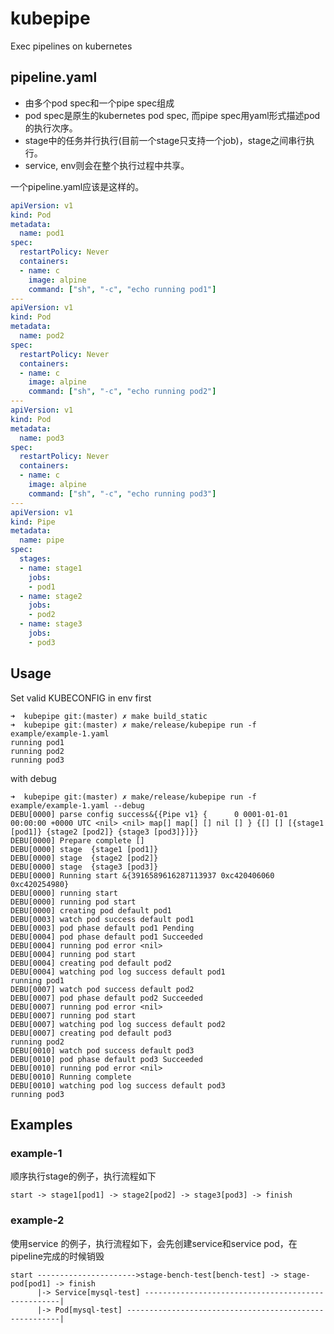 # kubepipe
Exec pipelines on kubernetes

## pipeline.yaml
- 由多个pod spec和一个pipe spec组成
- pod spec是原生的kubernetes pod spec, 而pipe spec用yaml形式描述pod的执行次序。
- stage中的任务并行执行(目前一个stage只支持一个job)，stage之间串行执行。
- service, env则会在整个执行过程中共享。

一个pipeline.yaml应该是这样的。

```yaml
apiVersion: v1
kind: Pod
metadata:
  name: pod1
spec:
  restartPolicy: Never
  containers:
  - name: c
    image: alpine
    command: ["sh", "-c", "echo running pod1"]
---
apiVersion: v1
kind: Pod
metadata:
  name: pod2
spec:
  restartPolicy: Never
  containers:
  - name: c
    image: alpine
    command: ["sh", "-c", "echo running pod2"]
---
apiVersion: v1
kind: Pod
metadata:
  name: pod3
spec:
  restartPolicy: Never
  containers:
  - name: c
    image: alpine
    command: ["sh", "-c", "echo running pod3"]
---
apiVersion: v1
kind: Pipe
metadata:
  name: pipe
spec:
  stages:
  - name: stage1
    jobs: 
    - pod1
  - name: stage2
    jobs: 
    - pod2
  - name: stage3
    jobs: 
    - pod3

```

## Usage

Set valid KUBECONFIG in env first

```
➜  kubepipe git:(master) ✗ make build_static
➜  kubepipe git:(master) ✗ make/release/kubepipe run -f example/example-1.yaml
running pod1
running pod2
running pod3
```

with debug

```
➜  kubepipe git:(master) ✗ make/release/kubepipe run -f example/example-1.yaml --debug
DEBU[0000] parse config success&{{Pipe v1} {      0 0001-01-01 00:00:00 +0000 UTC <nil> <nil> map[] map[] [] nil [] } {[] [] [{stage1 [pod1]} {stage2 [pod2]} {stage3 [pod3]}]}}
DEBU[0000] Prepare complete []
DEBU[0000] stage  {stage1 [pod1]}
DEBU[0000] stage  {stage2 [pod2]}
DEBU[0000] stage  {stage3 [pod3]}
DEBU[0000] Running start &{3916589616287113937 0xc420406060 0xc420254980}
DEBU[0000] running start
DEBU[0000] running pod start
DEBU[0000] creating pod default pod1
DEBU[0003] watch pod success default pod1
DEBU[0003] pod phase default pod1 Pending
DEBU[0004] pod phase default pod1 Succeeded
DEBU[0004] running pod error <nil>
DEBU[0004] running pod start
DEBU[0004] creating pod default pod2
DEBU[0004] watching pod log success default pod1
running pod1
DEBU[0007] watch pod success default pod2
DEBU[0007] pod phase default pod2 Succeeded
DEBU[0007] running pod error <nil>
DEBU[0007] running pod start
DEBU[0007] watching pod log success default pod2
DEBU[0007] creating pod default pod3
running pod2
DEBU[0010] watch pod success default pod3
DEBU[0010] pod phase default pod3 Succeeded
DEBU[0010] running pod error <nil>
DEBU[0010] Running complete
DEBU[0010] watching pod log success default pod3
running pod3
```

## Examples
### example-1
顺序执行stage的例子，执行流程如下

```
start -> stage1[pod1] -> stage2[pod2] -> stage3[pod3] -> finish
```

### example-2
使用service 的例子，执行流程如下，会先创建service和service pod，在pipeline完成的时候销毁

```
start ---------------------->stage-bench-test[bench-test] -> stage-pod[pod1] -> finish
      |-> Service[mysql-test] ---------------------------------------------------|
      |-> Pod[mysql-test] -------------------------------------------------------|
```